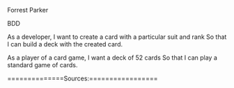 Forrest Parker


BDD

As a developer,
I want to create a card with a particular suit and rank
So that I can build a deck with the created card.

As a player of a card game,
I want a deck of 52 cards
So that I can play a standard game of cards.

==============Sources:=================
